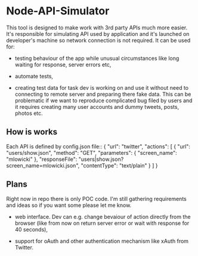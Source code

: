 Node-API-Simulator
==================

This tool is designed to make work with 3rd party APIs much more easier. It's responsible for simulating API used by application and it's launched on developer's machine so network connection is not required. It can be used for:

* testing behaviour of the app while unusual circumstances like long waiting for response, server errors etc,

* automate tests,

* creating test data for task dev is working on and use it without need to connecting to remote server and preparing there fake data. This can be problematic if we want to reproduce complicated bug filed by users and it requires creating many user accounts and dummy tweets, posts, photos etc.

How is works
------------

Each API is defined by config.json file::
        {
            "url": "twitter",
            "actions": [
                {
                    "url": "users/show.json",
                    "method": "GET",
                    "parameters": { "screen_name": "mlowicki" },
                    "responseFile": "users|show.json?screen_name=mlowicki.json",
                    "contentType": "text/plain"
                }
            ]
        } 

Plans
-----

Right now in repo there is only POC code. I'm still gathering requirements and ideas so if you want some please let me know.

* web interface. Dev can e.g. change bevaiour of action directly from the browser (like from now on return server error or wait with response for 40 seconds),

* support for oAuth and other authentication mechanism like xAuth from Twitter.
